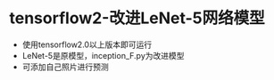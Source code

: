 # tensorflow2-改进LeNet-5网络模型
- 使用tensorflow2.0以上版本即可运行
- LeNet-5是原模型，inception_F.py为改进模型
- 可添加自己照片进行预测
